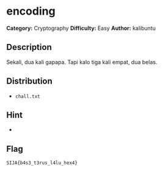 # encoding
**Category:** Cryptography
**Difficulty:** Easy
**Author:** kalibuntu

## Description

Sekali, dua kali gapapa.
Tapi kalo tiga kali empat, dua belas.

## Distribution

- `chall.txt`

## Hint

-

## Flag

```
SIJA{b4s3_t3rus_l4lu_hex4}
```
